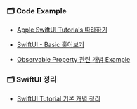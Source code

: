 ### 🗂  Code Example

* [Apple SwiftUI Tutorials 따라하기](https://github.com/YoonAh-dev/Breaking-SwiftUI)

* [SwiftUI - Basic 훑어보기](https://github.com/Secret-Of-SwiftUI/SOS-duriracha/tree/main/SwiftUI-Basic/SwiftUI-Basic)

* [Observable Property 관련 개념 Example](https://github.com/Secret-Of-SwiftUI/SOS-duriracha/tree/main/ObservableObject-Example) <br/>
  
  
### 🗂  SwiftUI 정리
* [SwiftUI Tutorial 기본 개념 정리](https://github.com/Secret-Of-SwiftUI/SOS-SwiftUI/discussions/7)
